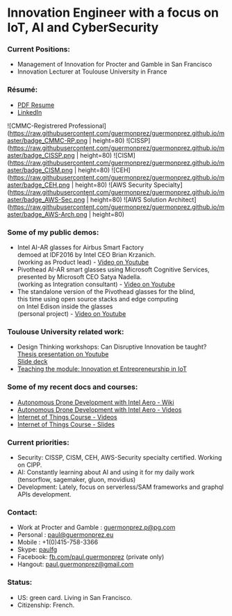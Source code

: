 # Innovation Engineer with a focus on IoT, AI and CyberSecurity

### Current Positions:
* Management of Innovation for Procter and Gamble in San Francisco
* Innovation Lecturer at Toulouse University in France

### Résumé:
* [PDF Resume](https://github.com/guermonprez/guermonprez.github.io/blob/master/Paul_Guermonprez_-_Innovation_Engineer_CV.pdf?raw=true)
* [LinkedIn](http://www.linkedin.com/in/paulguermonprez)

![CMMC-Registrered Professional](https://raw.githubusercontent.com/guermonprez/guermonprez.github.io/master/badge_CMMC-RP.png | height=80)
![CISSP](https://raw.githubusercontent.com/guermonprez/guermonprez.github.io/master/badge_CISSP.png | height=80)
![CISM](https://raw.githubusercontent.com/guermonprez/guermonprez.github.io/master/badge_CISM.png | height=80)
![CEH](https://raw.githubusercontent.com/guermonprez/guermonprez.github.io/master/badge_CEH.png | height=80)
![AWS Security Specialty](https://raw.githubusercontent.com/guermonprez/guermonprez.github.io/master/badge_AWS-Sec.png | height=80)
![AWS Solution Architect](https://raw.githubusercontent.com/guermonprez/guermonprez.github.io/master/badge_AWS-Arch.png | height=80)

### Some of my public demos:
* Intel AI-AR glasses for Airbus Smart Factory  
  demoed at IDF2016 by Intel CEO Brian Krzanich.  
  (working as Product lead) - [Video on Youtube](https://youtu.be/QRBofzL4MDY?t=35)
* Pivothead AI-AR smart glasses using Microsoft Cognitive Services,  
  presented by Microsoft CEO Satya Nadella.  
  (working as Integration consultant) - [Video on Youtube](https://www.youtube.com/watch?v=rVF2duPVUTY)
* The standalone version of the Pivothead glasses for the blind,  
  this time using open source stacks and edge computing  
  on Intel Edison inside the glasses  
  (personal project) - [Video on Youtube](https://www.youtube.com/watch?v=blk3kecrG6Y)

### Toulouse University related work:
* Design Thinking workshops: Can Disruptive Innovation be taught?  
  [Thesis presentation on Youtube](https://www.youtube.com/watch?v=XkYbLnVBWlY)  
  [Slide deck](http://guermonprez.eu/paul/innovation/Design_Thinking_Disruptive_Innovation_-_Paul_Guermonprez.pdf)
* [Teaching the module: Innovation et Entrepreneurship in IoT](https://eformation.univ-tlse3.fr/oc/spoc-innov/)

### Some of my recent docs and courses:
* [Autonomous Drone Development with Intel Aero - Wiki](https://github.com/intel-aero/meta-intel-aero/wiki)
* [Autonomous Drone Development with Intel Aero - Videos](https://www.youtube.com/playlist?list=PLTQSXsG86pGfyZm5ac6-ZtQsEniUJIE9o)
* [Internet of Things Course - Videos](https://www.youtube.com/playlist?list=PLFBM-eCNdj6A5VSmOEjpn8XoiM88398B7)
* [Internet of Things Course - Slides](https://github.com/guermonprez/intel-academic-IoT-course/tree/master/slides)

### Current priorities:
* Security: CISSP, CISM, CEH, AWS-Security specialty certified. Working on CIPP.
* AI: Constantly learning about AI and using it for my daily work (tensorflow, sagemaker, gluon, movidius)
* Development: Lately, focus on serverless/SAM frameworks and graphql APIs development.

### Contact:
* Work at Procter and Gamble : guermonprez.p@pg.com
* Personal : paul@guermonprez.eu
* Mobile : +1(0)415-758-3366
* Skype: [paulfg](skype:paulfg?call)
* Facebook: [fb.com/paul.guermonprez](https://www.facebook.com/paul.guermonprez) (private only)
* Hangout: [paul.guermonprez@gmail.com](mailto:paul.guermonprez@gmail.com)

### Status:
* US: green card. Living in San Francisco.
* Citizenship: French.

